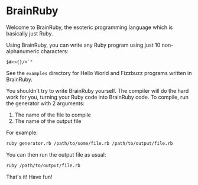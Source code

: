 # BrainRuby

Welcome to BrainRuby, the esoteric programming language which is basically just Ruby.

Using BrainRuby, you can write any Ruby program using just 10 non-alphanumeric characters:

```
$#<>{}/+`"
```

See the `examples` directory for Hello World and Fizzbuzz programs written in BrainRuby.

You shouldn't try to write BrainRuby yourself.  The compiler will do the hard work for you, turning your Ruby code into BrainRuby code.  To compile, run the generator with 2 arguments:

1. The name of the file to compile
2. The name of the output file

For example:

``` sh
ruby generator.rb /path/to/some/file.rb /path/to/output/file.rb
```

You can then run the output file as usual:

``` sh
ruby /path/to/output/file.rb
```

That's it!  Have fun!
